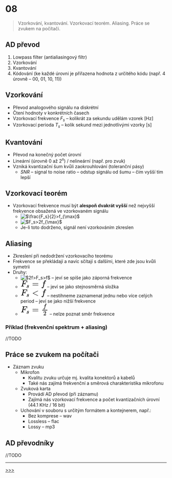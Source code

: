 # 08

> Vzorkování, kvantování. Vzorkovací teorém. Aliasing. Práce se zvukem na počítači.

## AD převod

1. Lowpass filter (antialiasingový filtr)
2. Vzorkování
3. Kvantování
4. Kódování (ke každé úrovni je přiřazena hodnota z určitého kódu (např. 4 úrovně – 00, 01, 10, 11))

## Vzorkování

* Převod analogového signálu na diskrétní
* Čtení hodnoty v konkrétních časech
* Vzorkovací frekvence _F<sub>s</sub>_ – kolikrát za sekundu udělám vzorek [Hz]
* Vzorkovací perioda  _T<sub>s</sub>_ – kolik sekund mezi jednotlivými vzorky [s]

## Kvantování

* Převod na konečný počet úrovní
* Lineární (úrovně 0 až 2<sup>_n_</sup>) / nelineární (např. pro zvuk)
* Vzniká kvantizační šum kvůli zaokrouhlování (toleranční pásy)
  * _SNR_ – signal to noise ratio – odstup signálu od šumu – čím vyšší tím lepší

## Vzorkovací teorém

* Vzorkovací frekvence musí být __alespoň dvakrát vyšší__ než nejvyšší frekvence obsažená ve vzorkovaném signálu
  * <img alt="$\frac{F_s}{2}>f_{\max}$" src=".\MG\LX\08_s01.svg">
  * <img alt="$F_s>2f_{\max}$" src=".\MG\LX\08_s02.svg">
  * Je-li toto dodrženo, signál není vzorkováním zkreslen

## Aliasing

* Zkreslení při nedodržení vzorkovacího teorému
* Frekvence se překládají a navíc sčítají s dalšími, které zde jsou kvůli symetrii
* Druhy:
  * <img alt="$2f>F_s>f$" src=".\MG\LX\08_s03.svg"> – jeví se spíše jako záporná frekvence
  * <img alt="$F_s=f$" src=".\MG\LX\08_s04.svg"> – jeví se jako stejnosměrná složka
  * <img alt="$F_s<f$" src=".\MG\LX\08_s05.svg"> – nestihneme zaznamenat jednu nebo více celých period – jeví se jako nižší frekvence
  * <img alt="$F_s=\frac{f}{2}$" src=".\MG\LX\08_s06.svg"> – nelze poznat směr frekvence

### Příklad (frekvenční spektrum + aliasing)

//TODO

## Práce se zvukem na počítači

* Záznam zvuku
  * Mikrofon
    * Kvalitu zvuku určuje mj. kvalita konektorů a kabelů
    * Také nás zajímá frekvenční a směrová charakteristika mikrofonu
  * Zvuková karta
    * Provádí AD převod (při záznamu)
    * Zajímá nás vzorkovací frekvence a počet kvantizačních úrovní (44.1 KHz / 16 bit)
  * Uchování v souboru s určitým formátem a kontejnerem, např.:
    * Bez komprese – wav
    * Lossless – flac
    * Lossy – mp3

## AD převodníky

//TODO

---
[>>>](./09.MD)
